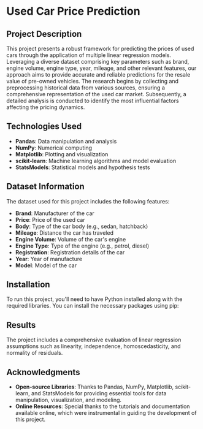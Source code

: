 # Used Car Price Prediction

## Project Description

This project presents a robust framework for predicting the prices of used cars through the application of multiple linear regression models. Leveraging a diverse dataset comprising key parameters such as brand, engine volume, engine type, year, mileage, and other relevant features, our approach aims to provide accurate and reliable predictions for the resale value of pre-owned vehicles. The research begins by collecting and preprocessing historical data from various sources, ensuring a comprehensive representation of the used car market. Subsequently, a detailed analysis is conducted to identify the most influential factors affecting the pricing dynamics.

## Technologies Used

- **Pandas**: Data manipulation and analysis
- **NumPy**: Numerical computing
- **Matplotlib**: Plotting and visualization
- **scikit-learn**: Machine learning algorithms and model evaluation
- **StatsModels**: Statistical models and hypothesis tests

## Dataset Information

The dataset used for this project includes the following features:

- **Brand**: Manufacturer of the car
- **Price**: Price of the used car
- **Body**: Type of the car body (e.g., sedan, hatchback)
- **Mileage**: Distance the car has traveled
- **Engine Volume**: Volume of the car's engine
- **Engine Type**: Type of the engine (e.g., petrol, diesel)
- **Registration**: Registration details of the car
- **Year**: Year of manufacture
- **Model**: Model of the car

## Installation

To run this project, you'll need to have Python installed along with the required libraries. You can install the necessary packages using pip:

## Results

The project includes a comprehensive evaluation of linear regression assumptions such as linearity, independence, homoscedasticity, and normality of residuals.

## Acknowledgments

- **Open-source Libraries**: Thanks to Pandas, NumPy, Matplotlib, scikit-learn, and StatsModels for providing essential tools for data manipulation, visualization, and modeling.
- **Online Resources**: Special thanks to the tutorials and documentation available online, which were instrumental in guiding the development of this project.
